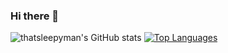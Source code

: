 ### Hi there 👋

<!-- [![GitHub Streak](https://streak-stats.demolab.com?user=thatsleepyman&theme=catppuccin-mocha&date_format=j%20M%5B%20Y%5D)](https://git.io/streak-stats) -->
<!-- ![thatsleepyman's GitHub stats](https://github-readme-stats.vercel.app/api?username=thatsleepyman&theme=gruvbox) -->
![thatsleepyman's GitHub stats](https://github-readme-stats.vercel.app/api?username=thatsleepyman&theme=catppuccin)
[![Top Languages](https://github-readme-stats.vercel.app/api/top-langs/?username=thatsleepyman&theme=gruvbox)](https://github.com/thatsleepyman/github-readme-stats)
